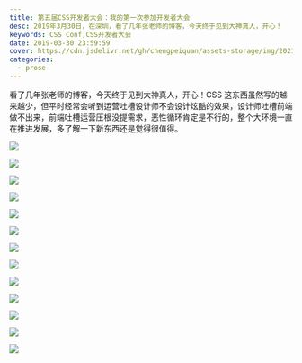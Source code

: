 ```yaml
---
title: 第五届CSS开发者大会：我的第一次参加开发者大会
desc: 2019年3月30日，在深圳，看了几年张老师的博客，今天终于见到大神真人，开心！
keywords: CSS Conf,CSS开发者大会
date: 2019-03-30 23:59:59
cover: https://cdn.jsdelivr.net/gh/chengpeiquan/assets-storage/img/2021/09/20210920173259.jpg
categories:
  - prose
---
```


看了几年张老师的博客，今天终于见到大神真人，开心！CSS 这东西虽然写的越来越少，但平时经常会听到运营吐槽设计师不会设计炫酷的效果，设计师吐槽前端做不出来，前端吐槽运营压根没提需求，恶性循环肯定是不行的，整个大环境一直在推进发展，多了解一下新东西还是觉得很值得。

![](https://cdn.jsdelivr.net/gh/chengpeiquan/assets-storage/img/2021/09/20210920174134.jpg)

![](https://cdn.jsdelivr.net/gh/chengpeiquan/assets-storage/img/2021/09/20210920174135.jpg)

![](https://cdn.jsdelivr.net/gh/chengpeiquan/assets-storage/img/2021/09/20210920174136.jpg)

![](https://cdn.jsdelivr.net/gh/chengpeiquan/assets-storage/img/2021/09/20210920174137.jpg)

![](https://cdn.jsdelivr.net/gh/chengpeiquan/assets-storage/img/2021/09/20210920174138.jpg)

![](https://cdn.jsdelivr.net/gh/chengpeiquan/assets-storage/img/2021/09/20210920174139.jpg)

![](https://cdn.jsdelivr.net/gh/chengpeiquan/assets-storage/img/2021/09/20210920174140.jpg)

![](https://cdn.jsdelivr.net/gh/chengpeiquan/assets-storage/img/2021/09/20210920174141.jpg)

![](https://cdn.jsdelivr.net/gh/chengpeiquan/assets-storage/img/2021/09/20210920174142.jpg)

![](https://cdn.jsdelivr.net/gh/chengpeiquan/assets-storage/img/2021/09/20210920174143.jpg)

![](https://cdn.jsdelivr.net/gh/chengpeiquan/assets-storage/img/2021/09/20210920174144.jpg)

![](https://cdn.jsdelivr.net/gh/chengpeiquan/assets-storage/img/2021/09/20210920174145.jpg)

![](https://cdn.jsdelivr.net/gh/chengpeiquan/assets-storage/img/2021/09/20210920174146.jpg)